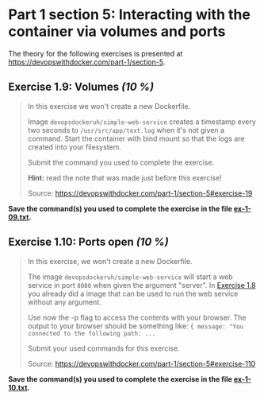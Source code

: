 # Part 1 section 5: Interacting with the container via volumes and ports

The theory for the following exercises is presented at https://devopswithdocker.com/part-1/section-5.


## Exercise 1.9: Volumes *(10 %)*

> In this exercise we won't create a new Dockerfile.
>
> Image `devopsdockeruh/simple-web-service` creates a timestamp every two seconds to `/usr/src/app/text.log` when it's not given a command. Start the
> container with bind mount so that the logs are created into your filesystem.
>
> Submit the command you used to complete the exercise.
>
> **Hint:** read the note that was made just before this exercise!
>
> Source: https://devopswithdocker.com/part-1/section-5#exercise-19

**Save the command(s) you used to complete the exercise in the file [ex-1-09.txt](./ex-1-09.txt).**


## Exercise 1.10: Ports open *(10 %)*

> In this exercise, we won't create a new Dockerfile.
>
> The image `devopsdockeruh/simple-web-service` will start a web service in port `8080` when given the argument "server". In [Exercise 1.8](https://devopswithdocker.com/part-1/section-3#exercises-17---18) you already did a image that can be used to run the web service without any argument.
>
> Use now the -p flag to access the contents with your browser. The output to your browser should be something like:
> `{ message: "You connected to the following path: ...`
>
> Submit your used commands for this exercise.
>
> Source: https://devopswithdocker.com/part-1/section-5#exercise-110

**Save the command(s) you used to complete the exercise in the file [ex-1-10.txt](./ex-1-10.txt).**
